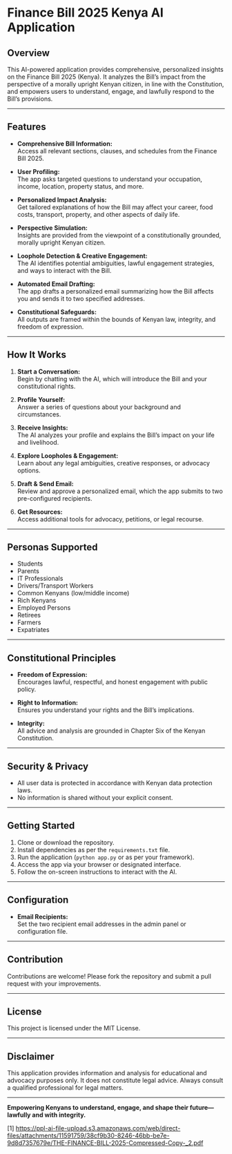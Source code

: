 # Finance Bill 2025 Kenya AI Application

## Overview

This AI-powered application provides comprehensive, personalized insights on the Finance Bill 2025 (Kenya). It analyzes the Bill’s impact from the perspective of a morally upright Kenyan citizen, in line with the Constitution, and empowers users to understand, engage, and lawfully respond to the Bill’s provisions.

---

## Features

- **Comprehensive Bill Information:**  
  Access all relevant sections, clauses, and schedules from the Finance Bill 2025.

- **User Profiling:**  
  The app asks targeted questions to understand your occupation, income, location, property status, and more.

- **Personalized Impact Analysis:**  
  Get tailored explanations of how the Bill may affect your career, food costs, transport, property, and other aspects of daily life.

- **Perspective Simulation:**  
  Insights are provided from the viewpoint of a constitutionally grounded, morally upright Kenyan citizen.

- **Loophole Detection & Creative Engagement:**  
  The AI identifies potential ambiguities, lawful engagement strategies, and ways to interact with the Bill.

- **Automated Email Drafting:**  
  The app drafts a personalized email summarizing how the Bill affects you and sends it to two specified addresses.

- **Constitutional Safeguards:**  
  All outputs are framed within the bounds of Kenyan law, integrity, and freedom of expression.

---

## How It Works

1. **Start a Conversation:**  
   Begin by chatting with the AI, which will introduce the Bill and your constitutional rights.

2. **Profile Yourself:**  
   Answer a series of questions about your background and circumstances.

3. **Receive Insights:**  
   The AI analyzes your profile and explains the Bill’s impact on your life and livelihood.

4. **Explore Loopholes & Engagement:**  
   Learn about any legal ambiguities, creative responses, or advocacy options.

5. **Draft & Send Email:**  
   Review and approve a personalized email, which the app submits to two pre-configured recipients.

6. **Get Resources:**  
   Access additional tools for advocacy, petitions, or legal recourse.

---

## Personas Supported

- Students
- Parents
- IT Professionals
- Drivers/Transport Workers
- Common Kenyans (low/middle income)
- Rich Kenyans
- Employed Persons
- Retirees
- Farmers
- Expatriates

---

## Constitutional Principles

- **Freedom of Expression:**  
  Encourages lawful, respectful, and honest engagement with public policy.

- **Right to Information:**  
  Ensures you understand your rights and the Bill’s implications.

- **Integrity:**  
  All advice and analysis are grounded in Chapter Six of the Kenyan Constitution.

---

## Security & Privacy

- All user data is protected in accordance with Kenyan data protection laws.
- No information is shared without your explicit consent.

---

## Getting Started

1. Clone or download the repository.
2. Install dependencies as per the `requirements.txt` file.
3. Run the application (`python app.py` or as per your framework).
4. Access the app via your browser or designated interface.
5. Follow the on-screen instructions to interact with the AI.

---

## Configuration

- **Email Recipients:**  
  Set the two recipient email addresses in the admin panel or configuration file.

---

## Contribution

Contributions are welcome! Please fork the repository and submit a pull request with your improvements.

---

## License

This project is licensed under the MIT License.

---

## Disclaimer

This application provides information and analysis for educational and advocacy purposes only. It does not constitute legal advice. Always consult a qualified professional for legal matters.

---

**Empowering Kenyans to understand, engage, and shape their future—lawfully and with integrity.**

[1] https://ppl-ai-file-upload.s3.amazonaws.com/web/direct-files/attachments/11591759/38cf9b30-8246-46bb-be7e-9d8d7357679e/THE-FINANCE-BILL-2025-Compressed-Copy-_2.pdf
